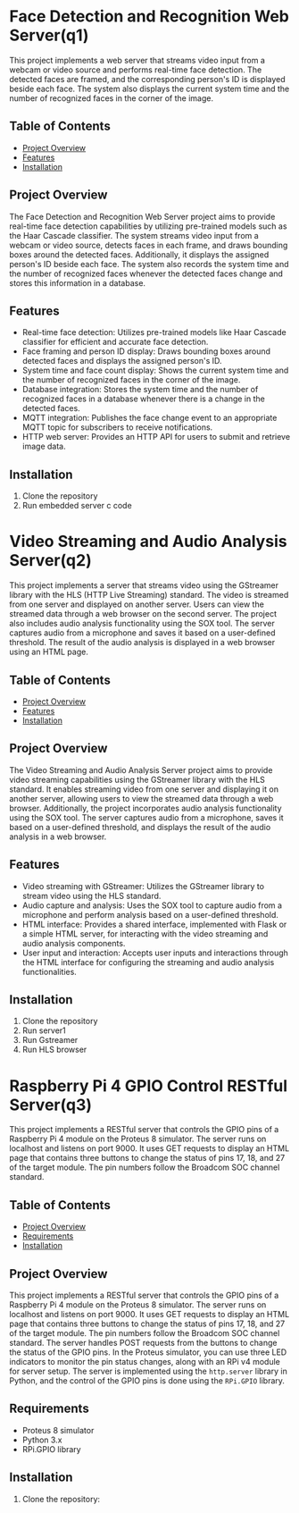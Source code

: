 # Face Detection and Recognition Web Server(q1)

This project implements a web server that streams video input from a webcam or video source and performs real-time face detection. The detected faces are framed, and the corresponding person's ID is displayed beside each face. The system also displays the current system time and the number of recognized faces in the corner of the image.

## Table of Contents
- [Project Overview](#project-overview)
- [Features](#features)
- [Installation](#installation)

## Project Overview

The Face Detection and Recognition Web Server project aims to provide real-time face detection capabilities by utilizing pre-trained models such as the Haar Cascade classifier. The system streams video input from a webcam or video source, detects faces in each frame, and draws bounding boxes around the detected faces. Additionally, it displays the assigned person's ID beside each face. The system also records the system time and the number of recognized faces whenever the detected faces change and stores this information in a database.

## Features

- Real-time face detection: Utilizes pre-trained models like Haar Cascade classifier for efficient and accurate face detection.
- Face framing and person ID display: Draws bounding boxes around detected faces and displays the assigned person's ID.
- System time and face count display: Shows the current system time and the number of recognized faces in the corner of the image.
- Database integration: Stores the system time and the number of recognized faces in a database whenever there is a change in the detected faces.
- MQTT integration: Publishes the face change event to an appropriate MQTT topic for subscribers to receive notifications.
- HTTP web server: Provides an HTTP API for users to submit and retrieve image data.

## Installation

1. Clone the repository
2. Run embedded server c code


# Video Streaming and Audio Analysis Server(q2)

This project implements a server that streams video using the GStreamer library with the HLS (HTTP Live Streaming) standard. The video is streamed from one server and displayed on another server. Users can view the streamed data through a web browser on the second server. The project also includes audio analysis functionality using the SOX tool. The server captures audio from a microphone and saves it based on a user-defined threshold. The result of the audio analysis is displayed in a web browser using an HTML page.

## Table of Contents
- [Project Overview](#project-overview)
- [Features](#features)
- [Installation](#installation)

## Project Overview

The Video Streaming and Audio Analysis Server project aims to provide video streaming capabilities using the GStreamer library with the HLS standard. It enables streaming video from one server and displaying it on another server, allowing users to view the streamed data through a web browser. Additionally, the project incorporates audio analysis functionality using the SOX tool. The server captures audio from a microphone, saves it based on a user-defined threshold, and displays the result of the audio analysis in a web browser.

## Features

- Video streaming with GStreamer: Utilizes the GStreamer library to stream video using the HLS standard.
- Audio capture and analysis: Uses the SOX tool to capture audio from a microphone and perform analysis based on a user-defined threshold.
- HTML interface: Provides a shared interface, implemented with Flask or a simple HTML server, for interacting with the video streaming and audio analysis components.
- User input and interaction: Accepts user inputs and interactions through the HTML interface for configuring the streaming and audio analysis functionalities.

## Installation

1. Clone the repository
2. Run server1
3. Run Gstreamer
4. Run HLS browser



# Raspberry Pi 4 GPIO Control RESTful Server(q3)

This project implements a RESTful server that controls the GPIO pins of a Raspberry Pi 4 module on the Proteus 8 simulator. The server runs on localhost and listens on port 9000. It uses GET requests to display an HTML page that contains three buttons to change the status of pins 17, 18, and 27 of the target module. The pin numbers follow the Broadcom SOC channel standard.

## Table of Contents
- [Project Overview](#project-overview)
- [Requirements](#requirements)
- [Installation](#installation)

## Project Overview
This project implements a RESTful server that controls the GPIO pins of a Raspberry Pi 4 module on the Proteus 8 simulator. The server runs on localhost and listens on port 9000. It uses GET requests to display an HTML page that contains three buttons to change the status of pins 17, 18, and 27 of the target module. The pin numbers follow the Broadcom SOC channel standard.
The server handles POST requests from the buttons to change the status of the GPIO pins. In the Proteus simulator, you can use three LED indicators to monitor the pin status changes, along with an RPi v4 module for server setup.
The server is implemented using the `http.server` library in Python, and the control of the GPIO pins is done using the `RPi.GPIO` library.


## Requirements

- Proteus 8 simulator
- Python 3.x
- RPi.GPIO library

## Installation

1. Clone the repository:
